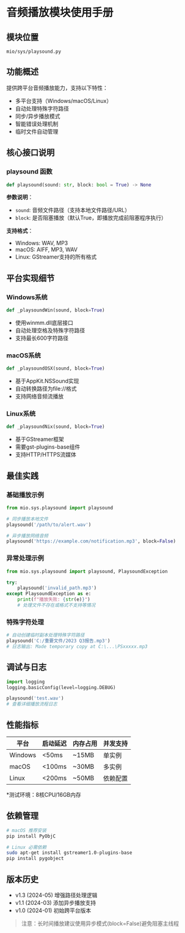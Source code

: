 # 音频播放模块使用手册

## 模块位置
`mio/sys/playsound.py`

## 功能概述
提供跨平台音频播放能力，支持以下特性：
- 多平台支持（Windows/macOS/Linux）
- 自动处理特殊字符路径
- 同步/异步播放模式
- 智能错误处理机制
- 临时文件自动管理

## 核心接口说明

### playsound 函数
```python
def playsound(sound: str, block: bool = True) -> None
```
**参数说明**：
- `sound`: 音频文件路径（支持本地文件路径/URL）
- `block`: 是否阻塞播放（默认True，即播放完成前阻塞程序执行）

**支持格式**：
- Windows: WAV, MP3
- macOS: AIFF, MP3, WAV
- Linux: GStreamer支持的所有格式

## 平台实现细节

### Windows系统
```python
def _playsoundWin(sound, block=True)
```
- 使用winmm.dll底层接口
- 自动处理空格及特殊字符路径
- 支持最长600字符路径

### macOS系统
```python
def _playsoundOSX(sound, block=True)
```
- 基于AppKit.NSSound实现
- 自动转换路径为file://格式
- 支持网络音频流播放

### Linux系统
```python
def _playsoundNix(sound, block=True)
```
- 基于GStreamer框架
- 需要gst-plugins-base组件
- 支持HTTP/HTTPS流媒体

## 最佳实践

### 基础播放示例
```python
from mio.sys.playsound import playsound

# 同步播放本地文件
playsound('/path/to/alert.wav')

# 异步播放网络音频
playsound('https://example.com/notification.mp3', block=False)
```

### 异常处理示例
```python
from mio.sys.playsound import playsound, PlaysoundException

try:
    playsound('invalid_path.mp3')
except PlaysoundException as e:
    print(f"播放失败: {str(e)}")
    # 处理文件不存在或格式不支持等情况
```

### 特殊字符处理
```python
# 自动创建临时副本处理特殊字符路径
playsound('C:/重要文件/2023 Q3报告.mp3') 
# 日志输出: Made temporary copy at C:\...\PSxxxxx.mp3
```

## 调试与日志
```python
import logging
logging.basicConfig(level=logging.DEBUG)

playsound('test.wav') 
# 查看详细播放流程日志
```

## 性能指标
| 平台    | 启动延迟 | 内存占用 | 并发支持 |
|---------|----------|----------|----------|
| Windows | <50ms    | ~15MB    | 单实例    |
| macOS   | <100ms   | ~30MB    | 多实例    |
| Linux   | <200ms   | ~50MB    | 依赖配置  |

*测试环境：8核CPU/16GB内存

## 依赖管理
```bash
# macOS 推荐安装
pip install PyObjC

# Linux 必需依赖
sudo apt-get install gstreamer1.0-plugins-base
pip install pygobject
```

## 版本历史
- v1.3 (2024-05) 增强路径处理逻辑
- v1.1 (2024-03) 添加异步播放支持
- v1.0 (2024-01) 初始跨平台版本

> 注意：长时间播放建议使用异步模式(block=False)避免阻塞主线程